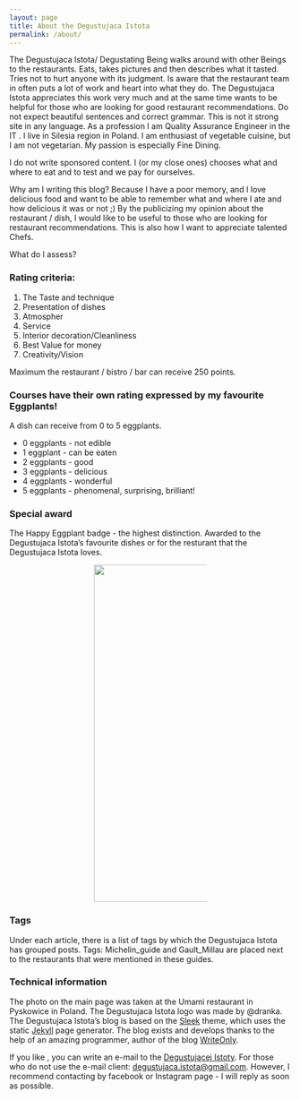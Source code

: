 ```yaml
---
layout: page
title: About the Degustujaca Istota
permalink: /about/
---
```

The Degustujaca Istota/ Degustating Being walks around with other Beings to the restaurants.
Eats, takes pictures and then describes what it tasted.
Tries not to hurt anyone with its judgment.
Is aware that the restaurant team in often puts a lot of work and heart into what they do.
The Degustujaca Istota appreciates this work very much
and at the same time wants to be helpful for those who are looking for good restaurant recommendations.
Do not expect beautiful sentences and correct grammar. This is not it strong site in any language.
 As a profession I am Quality Assurance Engineer in the IT . I live in Silesia region in Poland.
 I am enthusiast of vegetable cuisine, but I am not vegetarian. My passion is especially Fine Dining.

I do not write sponsored content. I (or my close ones) chooses what and where to eat and to test and we pay for ourselves.

Why am I writing this blog? Because I have a poor memory,
and I love delicious food and want to be able to remember what and
where I ate and how delicious it was or not ;) By the publicizing my opinion about the restaurant / dish,
I would like to be useful to those who are looking for restaurant recommendations.
This is also how I want to appreciate talented Chefs.

What do I assess?

### Rating criteria:
1. The Taste and technique
2. Presentation of dishes
3. Atmospher
4. Service
5. Interior decoration/Cleanliness
6. Best Value for money
7. Creativity/Vision

Maximum the restaurant / bistro / bar can receive 250 points.

<a name="baklazan"></a>
### Courses have their own rating expressed by my favourite Eggplants!
A dish can receive from 0 to 5 eggplants.
* 0 eggplants - not edible
* 1 eggplant - can be eaten
* 2 eggplants - good
* 3 eggplants - delicious
* 4 eggplants - wonderful
* 5 eggplants - phenomenal, surprising, brilliant!


### Special award
The Happy Eggplant badge - the highest distinction.
Awarded to the Degustujaca Istota’s favourite dishes or for the resturant that the Degustujaca Istota loves.


<center><div style="width:40%"><img src="{{site.url}}/assets/img/posts/odznaka_new.gif" alt="DegustującaIstota" height="602" width="auto" />
</div></center>

### Tags
Under each article, there is a list of tags by which the Degustujaca Istota has grouped posts.
 Tags: Michelin_guide and Gault_Millau are placed next to the restaurants that were mentioned in these guides.

### Technical information
The photo on the main page was taken at the Umami restaurant in Pyskowice in Poland.
The Degustujaca Istota logo was made by @dranka. The Degustujaca Istota’s blog is based on the [Sleek] theme,
which uses the static [Jekyll] page generator.
The blog exists and develops thanks to the help of an amazing programmer, author of the blog [WriteOnly].

If you like , you can write an e-mail to the  [Degustującej Istoty](mailto:{{site.email}}).
For those who do not use the e-mail client: degustujaca.istota@gmail.com.
 However, I recommend contacting by facebook or Instagram page - I will reply as soon as possible.

[Sleek]:https://janczizikow.github.io/sleek
[Jekyll]: https://jekyllrb.com
[WriteOnly]: https://www.writeonly.pl
